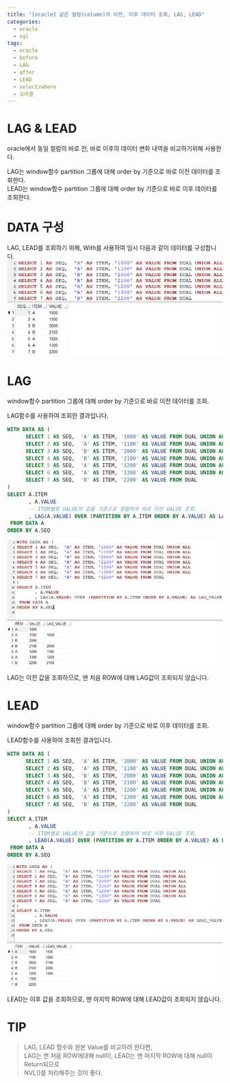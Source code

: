 ```yaml
---
title: "[oracle] 같은 컬럼(column)의 이전, 이후 데이터 조회, LAG, LEAD"
categories:
  - oracle
  - sql
tags:
  - oracle
  - before
  - LAG
  - after
  - LEAD
  - select/where
  - 오라클
---
```



# LAG & LEAD
oracle에서 동일 컬럼의 바로 전, 바로 이후의 데이터 변화 내역을 비교하기위해 사용한다.  


LAG는 window함수 partition 그룹에 대해 order by 기준으로 바로 이전 데이터를 조회한다.  
LEAD는 window함수 partition 그룹에 대해 order by 기준으로 바로 이후 데이터를 조회한다.  


# DATA 구성

LAG, LEAD를 조회하기 위해, With를 사용하여 임시 다음과 같이 데이터를 구성합니다.  
![set define on](/assets/images/oracle_lag_lead_data.png)


# LAG
window함수 partition 그룹에 대해 order by 기준으로 바로 이전 데이터를 조회.  


LAG함수를 사용하여 조회한 결과입니다.  
```sql
WITH DATA AS (
      SELECT 1 AS SEQ,  'A' AS ITEM, '1000' AS VALUE FROM DUAL UNION ALL
      SELECT 2 AS SEQ,  'A' AS ITEM, '1100' AS VALUE FROM DUAL UNION ALL
      SELECT 3 AS SEQ,  'B' AS ITEM, '2000' AS VALUE FROM DUAL UNION ALL
      SELECT 4 AS SEQ,  'B' AS ITEM, '2100' AS VALUE FROM DUAL UNION ALL
      SELECT 5 AS SEQ,  'A' AS ITEM, '1200' AS VALUE FROM DUAL UNION ALL
      SELECT 6 AS SEQ,  'A' AS ITEM, '1300' AS VALUE FROM DUAL UNION ALL
      SELECT 7 AS SEQ,  'B' AS ITEM, '2200' AS VALUE FROM DUAL
)
SELECT A.ITEM
       , A.VALUE
       -- ITEM별로 VALUE의 값을 기준으로 정렬하여 바로 이전 VALUE 조회.
       , LAG(A.VALUE) OVER (PARTITION BY A.ITEM ORDER BY A.VALUE) AS LAG_VALUE 
 FROM DATA A
ORDER BY A.SEQ

```

![set define on](/assets/images/oracle_lag_select.png)


LAG는 이전 값을 조회하므로, 맨 처음 ROW에 대해 LAG값이 조회되지 않습니다.   



# LEAD
window함수 partition 그룹에 대해 order by 기준으로 바로 이후 데이터를 조회.  


LEAD함수를 사용하여 조회한 결과입니다.  
```sql
WITH DATA AS (
      SELECT 1 AS SEQ,  'A' AS ITEM, '1000' AS VALUE FROM DUAL UNION ALL
      SELECT 2 AS SEQ,  'A' AS ITEM, '1100' AS VALUE FROM DUAL UNION ALL
      SELECT 3 AS SEQ,  'B' AS ITEM, '2000' AS VALUE FROM DUAL UNION ALL
      SELECT 4 AS SEQ,  'B' AS ITEM, '2100' AS VALUE FROM DUAL UNION ALL
      SELECT 5 AS SEQ,  'A' AS ITEM, '1200' AS VALUE FROM DUAL UNION ALL
      SELECT 6 AS SEQ,  'A' AS ITEM, '1300' AS VALUE FROM DUAL UNION ALL
      SELECT 7 AS SEQ,  'B' AS ITEM, '2200' AS VALUE FROM DUAL
)
SELECT A.ITEM
       , A.VALUE
       -- ITEM별로 VALUE의 값을 기준으로 정렬하여 바로 이후 VALUE 조회.
       , LEAD(A.VALUE) OVER (PARTITION BY A.ITEM ORDER BY A.VALUE) AS LEAD_VALUE 
 FROM DATA A
ORDER BY A.SEQ

```

![set define on](/assets/images/oracle_lead_select.png)


LEAD는 이후 값을 조회하므로, 맨 마지막 ROW에 대해 LEAD값이 조회되지 않습니다.  


# TIP
> LAG, LEAD 함수와 원본 Value를 비교하려 한다면,  
> LAG는 맨 처음 ROW에대해 null이, LEAD는 맨 마지막 ROW에 대해 null이 Return되므로    
> NVL()를 처리해주는 것이 좋다.   

